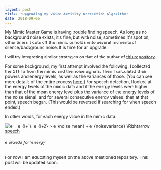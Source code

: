 ```yaml
---
layout: post
title: "Upgrading my Voice Activity Dectection Algorithm"
date: 2018-09-06
--- 
```


My Mimic Master Game is having trouble finding speech. As long as no background noise exists, it's fine, but with noise, sometimes it's spot on, other times it cuts off the mimic or holds onto several moments of silence/background noise. It is time for an upgrade. 

I will try integrating similar strategies as that of the author of <a href="https://github.com/marsbroshok/VAD-python/blob/master/vad.py">this repository</a>.

For some background, my first attempt involved the following. I collected the STFTs from the mimic and the noise signals. Then I calculated their powers and energy levels, as well as the variances of those. (You can see more details of the entire process <a href="https://a-n-rose.github.io/2018/08/24/mimic-master-pitchcurve-vs-fingerprint.html">here.</a>) For speech detection, I looked at the energy levels of the mimic data and if the energy levels were higher than that of the mean energy level plus the variance of the energy levels of the noise signal, and for several consecutive energy values, then at that point, speech began. (This would be reversed if searching for when speech ended.)

In other words, for each energy value in the mimic data:

<a href="https://www.codecogs.com/eqnedit.php?latex=e_i,&space;e_{i&plus;1},&space;e_{i&plus;2}&space;>&space;e_{noise&space;mean}&space;&plus;&space;e_{noisevariance}&space;\Rightarrow&space;speech" target="_blank"><img src="https://latex.codecogs.com/gif.latex?e_i,&space;e_{i&plus;1},&space;e_{i&plus;2}&space;>&space;e_{noise&space;mean}&space;&plus;&space;e_{noisevariance}&space;\Rightarrow&space;speech" title="e_i, e_{i+1}, e_{i+2} > e_{noise mean} + e_{noisevariance} \Rightarrow speech" /></a>

###### e stands for 'energy'

For now I am educating myself on the above mentioned repository. This post will be updated soon. 
